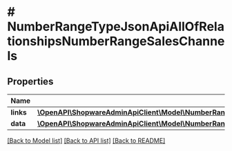 # # NumberRangeTypeJsonApiAllOfRelationshipsNumberRangeSalesChannels

## Properties

Name | Type | Description | Notes
------------ | ------------- | ------------- | -------------
**links** | [**\OpenAPI\ShopwareAdminApiClient\Model\NumberRangeTypeJsonApiAllOfRelationshipsNumberRangeSalesChannelsLinks**](NumberRangeTypeJsonApiAllOfRelationshipsNumberRangeSalesChannelsLinks.md) |  | [optional]
**data** | [**\OpenAPI\ShopwareAdminApiClient\Model\NumberRangeJsonApiAllOfRelationshipsNumberRangeSalesChannelsData[]**](NumberRangeJsonApiAllOfRelationshipsNumberRangeSalesChannelsData.md) |  | [optional]

[[Back to Model list]](../../README.md#models) [[Back to API list]](../../README.md#endpoints) [[Back to README]](../../README.md)
